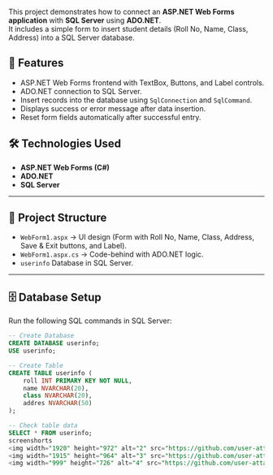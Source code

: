 
This project demonstrates how to connect an **ASP.NET Web Forms application** with **SQL Server** using **ADO.NET**.  
It includes a simple form to insert student details (Roll No, Name, Class, Address) into a SQL Server database.
## 🚀 Features
- ASP.NET Web Forms frontend with TextBox, Buttons, and Label controls.
- ADO.NET connection to SQL Server.
- Insert records into the database using `SqlConnection` and `SqlCommand`.
- Displays success or error message after data insertion.
- Reset form fields automatically after successful entry.
## 🛠️ Technologies Used
- **ASP.NET Web Forms (C#)**
- **ADO.NET**
- **SQL Server**

---

## 📂 Project Structure
- `WebForm1.aspx` → UI design (Form with Roll No, Name, Class, Address, Save & Exit buttons, and Label).  
- `WebForm1.aspx.cs` → Code-behind with ADO.NET logic.  
- `userinfo` Database in SQL Server.  

---

## 🗄️ Database Setup

Run the following SQL commands in SQL Server:

```sql
-- Create Database
CREATE DATABASE userinfo;
USE userinfo;

-- Create Table
CREATE TABLE userinfo (
    roll INT PRIMARY KEY NOT NULL,
    name NVARCHAR(20),
    class NVARCHAR(20),
    addres NVARCHAR(50)
);

-- Check table data
SELECT * FROM userinfo;
screenshorts
<img width="1920" height="972" alt="2" src="https://github.com/user-attachments/assets/2d41a883-5804-4991-9ae1-8da156d50ac5" />
<img width="1915" height="964" alt="3" src="https://github.com/user-attachments/assets/34bed96c-c093-41f6-ae26-a9e2f5e3b489" />
<img width="999" height="726" alt="4" src="https://github.com/user-attachments/assets/5ef5ca6b-0c5d-42be-bac0-c88cb40f5e7e" />


